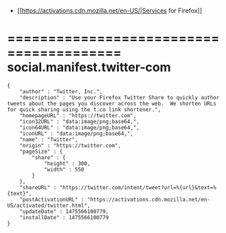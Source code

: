    * [[https://activations.cdn.mozilla.net/en-US/|Services for Firefox]]
   
========================================
social.manifest.twitter-com
========================================
```
{
	"author" : "Twitter, Inc.",
	"description" : "Use your Firefox Twitter Share to quickly author tweets about the pages you discover across the web.  We shorten URLs for quick sharing using the t.co link shortener.",
	"homepageURL" : "https://twitter.com",
	"icon32URL" : "data:image/png;base64,",
	"icon64URL" : "data:image/png;base64,",
	"iconURL" : "data:image/png;base64,",
	"name" : "Twitter",
	"origin" : "https://twitter.com",
	"pageSize" : {
		"share" : {
			"height" : 300,
			"width" : 550
		}
	},
	"shareURL" : "https://twitter.com/intent/tweet?url=%{url}&text=%{text}",
	"postActivationURL" : "https://activations.cdn.mozilla.net/en-US/activated/twitter.html",
	"updateDate" : 1475566100779,
	"installDate" : 1475566100779
}
```
